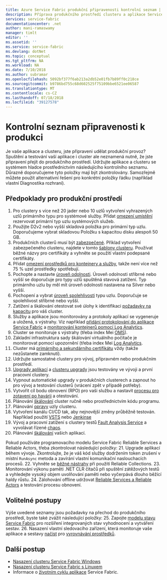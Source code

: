 ```yaml
---
title: Azure Service Fabric produkční připravenosti kontrolní seznam | Dokumentace Microsoftu
description: Příprava produkčního prostředí clusteru a aplikace Service Fabric pomocí osvědčených postupů.
services: service-fabric
documentationcenter: .net
author: mani-ramaswamy
manager: timlt
editor: ''
ms.assetid: ''
ms.service: service-fabric
ms.devlang: dotNet
ms.topic: conceptual
ms.tgt_pltfrm: NA
ms.workload: NA
ms.date: 7/10/2018
ms.author: subramar
ms.openlocfilehash: 5092bf377f6ab213a2db52e01fb7b89ff0c218ce
ms.sourcegitcommit: b9786bd755c68d602525f75109bbe6521ee06587
ms.translationtype: MT
ms.contentlocale: cs-CZ
ms.lasthandoff: 07/18/2018
ms.locfileid: "39127578"
---
```

# <a name="production-readiness-checklist"></a>Kontrolní seznam připravenosti k produkci

Je vaše aplikace a clusteru, jste připraveni udělat produkční provoz? Spuštění a testování vaší aplikace i cluster ale neznamená nutně, že jste připravení přejít do produkčního prostředí. Udržujte aplikace a clusteru se systémem hladce prostřednictvím následujícího kontrolního seznamu. Důrazně doporučujeme tyto položky mají být zkontrolovány. Samozřejmě můžete použít alternativní řešení pro konkrétní položky řádku (například vlastní Diagnostika rozhraní).


## <a name="pre-requisites-for-production"></a>Předpoklady pro produkční prostředí

1. Pro clustery s více než 20 jader nebo 10 uzlů vytvoření vyhrazených uzlů primárního typu pro systémové služby. Přidat [omezení umístění](service-fabric-cluster-resource-manager-advanced-placement-rules-placement-policies.md) rezervovat primární typ uzlu systémových služeb. 
2. Použijte D2v2 nebo vyšší skladová položka pro primární typ uzlu. Doporučujeme vybrat skladovou Položku s kapacitou disku alespoň 50 GB.
2. Produkčních clusterů musí být [zabezpečené](service-fabric-cluster-security.md). Příklad vytvoření zabezpečeného clusteru, najdete v tomto [šablony clusteru](https://github.com/Azure-Samples/service-fabric-cluster-templates/tree/master/7-VM-Windows-3-NodeTypes-Secure-NSG). Používat běžné názvy pro certifikáty a vyhněte se použití vlastní podepsané certifikáty.
4. Přidat [omezení prostředků pro kontejnery a služby](service-fabric-resource-governance.md), takže není více než 75 % uzel prostředky spotřebují. 
5. Pochopte a nastavte [úroveň odolnosti](service-fabric-cluster-capacity.md#the-durability-characteristics-of-the-cluster). Úroveň odolnosti stříbrné nebo vyšší se doporučuje pro typy uzlů spuštěná stavová zatížení. Typ primárního uzlu by měl mít úroveň odolnosti nastavena na Silver nebo vyšší.
6. Pochopení a vybrat [úroveň spolehlivosti](service-fabric-cluster-capacity.md#the-reliability-characteristics-of-the-cluster) typu uzlu. Doporučuje se spolehlivost stříbrné nebo vyšší.
7. Zatížení a škálování otestovat své úlohy k identifikaci [požadavky na kapacitu](service-fabric-cluster-capacity.md) pro váš cluster. 
8. Služby a aplikace jsou monitorovány a protokoly aplikací se vygeneruje a uložená, s výstrahy. Viz například [přidání protokolování do aplikace Service Fabric](service-fabric-how-to-diagnostics-log.md) a [monitorování kontejnerů pomocí Log Analytics](service-fabric-diagnostics-oms-containers.md).
9. Cluster se monitoruje s výstrahy (třeba index Mei [OMS](service-fabric-diagnostics-event-analysis-oms.md)). 
10. Základní infrastruktura sady škálování virtuálního počítače je monitorovat pomocí upozornění (třeba index Mei [Log Analytics](service-fabric-diagnostics-oms-agent.md).
11. Cluster má [primárního a sekundárního certifikátu](service-fabric-cluster-security-update-certs-azure.md) vždy (takže nezůstanete zamknutí).
12. Udržujte samostatné clustery pro vývoj, přípravném nebo produkčním prostředí. 
13. [Upgrady aplikací](service-fabric-application-upgrade.md) a [clusteru upgrady](service-fabric-tutorial-upgrade-cluster.md) jsou testovány ve vývoji a první pracovní clustery. 
14. Vypnout automatické upgrady v produkčních clusterech a zapnout ho pro vývoj a testování clusterů (vrácení zpět v případě potřeby). 
15. Vytvořit cíl bodu obnovení (RPO) pro vaši službu a nastavit [procesu pro zotavení po havárii](service-fabric-disaster-recovery.md) a otestování.
16. Plánování [škálování](service-fabric-cluster-scaling.md) cluster ručně nebo prostřednictvím kódu programu.
17. Plánování [opravy](service-fabric-patch-orchestration-application.md) uzly clusteru. 
18. Vytvoření kanálu CI/CD tak, aby nejnovější změny průběžně testován. Například použití [VSTS](service-fabric-tutorial-deploy-app-with-cicd-vsts.md) nebo [Jenkinse](service-fabric-cicd-your-linux-applications-with-jenkins.md)
19. Vývoj a pracovní zatížení s clustery testů [Fault Analysis Service](service-fabric-testability-overview.md) a vyvolávat řízené [chaos](service-fabric-controlled-chaos.md). 
20. Plánování [škálování](service-fabric-concepts-scalability.md) vašich aplikací. 


Pokud používáte programovacího modelu Service Fabric Reliable Services a Reliable Actors, třeba zkontrolovat následující položky:
21. Upgrade aplikací během vývoje. Zkontrolujte, že je váš kód služby dodržením token zrušení v místní `RunAsync` metoda a zavírání vlastní komunikační naslouchacích procesů.
22. Vyhněte se [běžné nástrahy](service-fabric-work-with-reliable-collections.md) při použití Reliable Collections.
23. Monitorování výkonu paměti .NET CLR čítačů při spuštění zátěžových testů a vyhledejte vysoký objem uvolňování paměti nebo vyčerpává dlouho běžící haldy růstu.
24. Zálohování offline udržovat [Reliable Services a Reliable Actors](service-fabric-reliable-services-backup-restore.md) a testování procesu obnovení. 


## <a name="optional-best-practices"></a>Volitelné postupy

Výše uvedené seznamy jsou požadavky na přechod do produkčního prostředí, byste také zvážit následující položky:
25. Zapojte [modelu stavu Service Fabric](service-fabric-health-introduction.md) pro rozšíření integrovaných stav vyhodnocení a vytváření sestav.
26. Nasazení vlastní sledovacího zařízení, která monitoruje vaše aplikace a sestavy [načíst](service-fabric-cluster-resource-manager-metrics.md) pro [vyrovnávání prostředků](service-fabric-cluster-resource-manager-balancing.md). 


## <a name="next-steps"></a>Další postup
* [Nasazení clusteru Service Fabric Windows](service-fabric-tutorial-create-vnet-and-windows-cluster.md)
* [Nasazení clusteru Service Fabric s Linuxem](service-fabric-tutorial-create-vnet-and-linux-cluster.md)
* Informace o [životním cyklu aplikace](service-fabric-application-lifecycle.md) Service Fabric.
